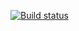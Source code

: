 [![Build status](https://ci.appveyor.com/api/projects/status/113qopx7860q2lam?svg=true)](https://ci.appveyor.com/project/ivalynx/ajs-homeworks-symbols-iterators-generators-generat)
